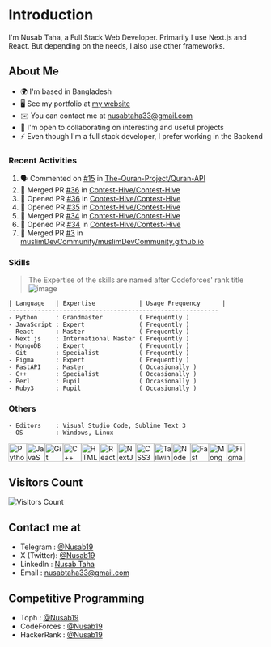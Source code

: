 # Introduction

I'm Nusab Taha, a Full Stack Web Developer. Primarily I use Next.js and React. But depending on the needs, I also use other frameworks.

## About Me

* 🌍  I'm based in Bangladesh
* 🖥️  See my portfolio at [my website](http://nusab19.pages.dev)
* ✉️  You can contact me at [nusabtaha33@gmail.com](mailto:nusabtaha33@gmail.com)
* 🤝  I'm open to collaborating on interesting and useful projects
* ⚡  Even though I'm a full stack developer, I prefer working in the Backend


### Recent Activities
<!--START_SECTION:activity-->
1. 🗣 Commented on [#15](https://github.com/The-Quran-Project/Quran-API/issues/15#issuecomment-2709094238) in [The-Quran-Project/Quran-API](https://github.com/The-Quran-Project/Quran-API)
2. 🎉 Merged PR [#36](https://github.com/Contest-Hive/Contest-Hive/pull/36) in [Contest-Hive/Contest-Hive](https://github.com/Contest-Hive/Contest-Hive)
3. 💪 Opened PR [#36](https://github.com/Contest-Hive/Contest-Hive/pull/36) in [Contest-Hive/Contest-Hive](https://github.com/Contest-Hive/Contest-Hive)
4. 💪 Opened PR [#35](https://github.com/Contest-Hive/Contest-Hive/pull/35) in [Contest-Hive/Contest-Hive](https://github.com/Contest-Hive/Contest-Hive)
5. 🎉 Merged PR [#34](https://github.com/Contest-Hive/Contest-Hive/pull/34) in [Contest-Hive/Contest-Hive](https://github.com/Contest-Hive/Contest-Hive)
6. 💪 Opened PR [#34](https://github.com/Contest-Hive/Contest-Hive/pull/34) in [Contest-Hive/Contest-Hive](https://github.com/Contest-Hive/Contest-Hive)
7. 🎉 Merged PR [#3](https://github.com/muslimDevCommunity/muslimDevCommunity.github.io/pull/3) in [muslimDevCommunity/muslimDevCommunity.github.io](https://github.com/muslimDevCommunity/muslimDevCommunity.github.io)
<!--END_SECTION:activity-->

### Skills

> The Expertise of the skills are named after Codeforces' rank title
![image](https://github.com/Nusab19/Nusab19/assets/85403795/5cbfeec4-a3de-4dcd-b5d2-4915805b8d87)

```text
| Language   | Expertise            | Usage Frequency      | 
----------------------------------------------------------
- Python     : Grandmaster          ( Frequently )
- JavaScript : Expert               ( Frequently )
- React      : Master               ( Frequently )
- Next.js    : International Master ( Frequently )
- MongoDB    : Expert               ( Frequently )
- Git        : Specialist           ( Frequently )
- Figma      : Expert               ( Frequently )
- FastAPI    : Master               ( Occasionally )
- C++        : Specialist           ( Occasionally )
- Perl       : Pupil                ( Occasionally )
- Ruby3      : Pupil                ( Occasionally )
```

### Others
```
- Editors    : Visual Studio Code, Sublime Text 3
- OS         : Windows, Linux
```

<p align="left">
<a href="https://www.python.org/" target="_blank" rel="noreferrer"><img src="https://raw.githubusercontent.com/danielcranney/readme-generator/main/public/icons/skills/python-colored.svg" width="36" height="36" alt="Python" /></a><a href="https://developer.mozilla.org/en-US/docs/Web/JavaScript" target="_blank" rel="noreferrer"><img src="https://raw.githubusercontent.com/danielcranney/readme-generator/main/public/icons/skills/javascript-colored.svg" width="36" height="36" alt="JavaScript" /></a><a href="https://git-scm.com/" target="_blank" rel="noreferrer"><img src="https://raw.githubusercontent.com/danielcranney/readme-generator/main/public/icons/skills/git-colored.svg" width="36" height="36" alt="Git" /></a><a href="https://docs.microsoft.com/en-us/cpp/?view=msvc-170" target="_blank" rel="noreferrer"><img src="https://raw.githubusercontent.com/danielcranney/readme-generator/main/public/icons/skills/cplusplus-colored.svg" width="36" height="36" alt="C++" /></a><a href="https://developer.mozilla.org/en-US/docs/Glossary/HTML5" target="_blank" rel="noreferrer"><img src="https://raw.githubusercontent.com/danielcranney/readme-generator/main/public/icons/skills/html5-colored.svg" width="36" height="36" alt="HTML5" /></a><a href="https://reactjs.org/" target="_blank" rel="noreferrer"><img src="https://raw.githubusercontent.com/danielcranney/readme-generator/main/public/icons/skills/react-colored.svg" width="36" height="36" alt="React" /></a><a href="https://nextjs.org/docs" target="_blank" rel="noreferrer"><img src="https://raw.githubusercontent.com/danielcranney/readme-generator/main/public/icons/skills/nextjs-colored-dark.svg" width="36" height="36" alt="NextJs" /></a><a href="https://www.w3.org/TR/CSS/#css" target="_blank" rel="noreferrer"><img src="https://raw.githubusercontent.com/danielcranney/readme-generator/main/public/icons/skills/css3-colored.svg" width="36" height="36" alt="CSS3" /></a><a href="https://tailwindcss.com/" target="_blank" rel="noreferrer"><img src="https://raw.githubusercontent.com/danielcranney/readme-generator/main/public/icons/skills/tailwindcss-colored.svg" width="36" height="36" alt="TailwindCSS" /></a><a href="https://nodejs.org/en/" target="_blank" rel="noreferrer"><img src="https://raw.githubusercontent.com/danielcranney/readme-generator/main/public/icons/skills/nodejs-colored.svg" width="36" height="36" alt="NodeJS" /></a><a href="https://fastapi.tiangolo.com/" target="_blank" rel="noreferrer"><img src="https://raw.githubusercontent.com/danielcranney/readme-generator/main/public/icons/skills/fastapi-colored.svg" width="36" height="36" alt="Fast API" /></a><a href="https://www.mongodb.com/" target="_blank" rel="noreferrer"><img src="https://raw.githubusercontent.com/danielcranney/readme-generator/main/public/icons/skills/mongodb-colored.svg" width="36" height="36" alt="MongoDB" /></a><a href="https://www.figma.com/" target="_blank" rel="noreferrer"><img src="https://raw.githubusercontent.com/danielcranney/readme-generator/main/public/icons/skills/figma-colored.svg" width="36" height="36" alt="Figma" /></a>
</p>


## Visitors Count
![Visitors Count](https://profile-counter.glitch.me/Nusab19/count.svg)

## Contact me at
- Telegram   : [@Nusab19](https://t.me/Nusab19)
- X (Twitter): [@Nusab19](https://x.com/Nusab19)
- LinkedIn   : [Nusab Taha](https://www.linkedin.com/in/nusabtaha)
- Email      : [nusabtaha33@gmail.com](mailto:nusabtaha33@gmail.com?subject=Contact%20from%20GitHub%20Readme&body=Hello%20Nusab,%0D%0A%0D%0AI%20found%20your%20GitHub%20repository%20and%20would%20like%20to%20connect%20with%20you.%0D%0A%0D%0ARegards,%0D%0A[Your%20Name])

## Competitive Programming
- Toph       : [@Nusab19](https://toph.co/u/Nusab19)
- CodeForces : [@Nusab19](https://codeforces.com/profile/Nusab19)
- HackerRank : [@Nusab19](https://www.hackerrank.com/Nusab19)
